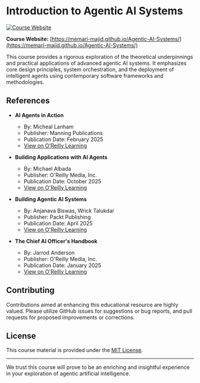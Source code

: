# Introduction to Agentic AI Systems

[![Course Website](https://img.shields.io/badge/View%20Course%20Website-online-blue)](https://memari-majid.github.io/Agentic-AI-Systems/)

**Course Website:** [https://memari-majid.github.io/Agentic-AI-Systems/](https://memari-majid.github.io/Agentic-AI-Systems/)

This course provides a rigorous exploration of the theoretical underpinnings and practical applications of advanced agentic AI systems. It emphasizes core design principles, system orchestration, and the deployment of intelligent agents using contemporary software frameworks and methodologies.

## References

-   **AI Agents in Action**
    -   By: Micheal Lanham
    -   Publisher: Manning Publications
    -   Publication Date: February 2025
    -   [View on O'Reilly Learning](https://learning.oreilly.com/library/view/ai-agents-in/9781633436343/)

-   **Building Applications with AI Agents**
    -   By: Michael Albada
    -   Publisher: O'Reilly Media, Inc.
    -   Publication Date: October 2025
    -   [View on O'Reilly Learning](https://learning.oreilly.com/library/view/building-applications-with/9781098176495/)

-   **Building Agentic AI Systems**
    -   By: Anjanava Biswas, Wrick Talukdar
    -   Publisher: Packt Publishing
    -   Publication Date: April 2025
    -   [View on O'Reilly Learning](https://learning.oreilly.com/library/view/building-agentic-ai/9781803238753/)

-   **The Chief AI Officer's Handbook**
    -   By: Jarrod Anderson
    -   Publisher: O'Reilly Media, Inc.
    -   Publication Date: January 2025
    -   [View on O'Reilly Learning](https://learning.oreilly.com/library/view/the-chief-ai/9781836200857/)

## Contributing

Contributions aimed at enhancing this educational resource are highly valued. Please utilize GitHub issues for suggestions or bug reports, and pull requests for proposed improvements or corrections.

## License

This course material is provided under the [MIT License](LICENSE.txt).

---

We trust this course will prove to be an enriching and insightful experience in your exploration of agentic artificial intelligence.

